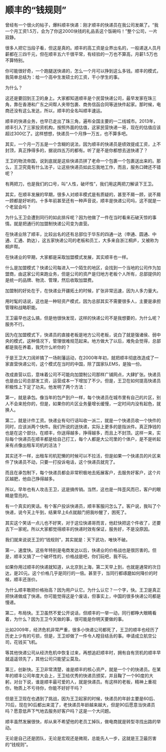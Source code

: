 # 顺丰的“钱规则”

曾经有一个很火的帖子，爆料顺丰快递：刚才顺丰的快递员在我公司发飙了。“我一个月工资1.5万，会为了你这2000块钱的礼品丢这个饭碗吗！”整个公司，一片寂静。 

很多人把它当段子看，但这是真的。顺丰的高工资是业界出名的，一般递送人员月薪都在三四千元，但在顺丰五六千很平常，有经验的一万也不算高，月薪1.5万也不算特别。 

你可能很好奇，一个跑腿送快递的，怎么一个月可以挣到这么多钱。顺丰的模式，我简单总结为：给一个高中生发硕士的工资，干小学生的事。 

为什么？ 

这还是要回到王卫的身上。大家都知道顺丰是个民营快递公司，最早发家在珠三角，靠在香港和广东之间帮人夹带包裹、商务信函合同等送快件起家。那时候，电商还没有这么发达，所以，顺丰的全名叫顺丰速运。 

顺丰的快递业务，也早已走出了珠三角，遍布全国主要的一二线城市。2013年，顺丰引入了三家投资机构，按照外面的估值，这家民营快递一哥，现在的估值应该超过300亿了。这样想想，快递员一个月挣一万五，也不算多吧。 

其实，一个月一万五是一个含糊的说法，因为顺丰的快递员是绩效提成工资，上不封顶，真正挣得多的，据说四五万的都有。听了是不是你都想去送快递了？ 

王卫的物流帝国，说到底就是这些快递员拼了老命一个包裹一个包裹送出来的。那么，王卫究竟有什么法子，让这些快递员如此忘我地工作，而且，服务口碑还不错呢？ 

有两把刀，也是我们的口号，叫“人性，破坏性”，我们用这两把刀解读下王卫。 

其实，在顺丰发展的早期，很多人对顺丰模式是有质疑的，甚至不屑一顾，说不屑一顾都是好听的。十多年前甚至还有一种声音说，顺丰是快递公司吗，这不就是一个老鼠会吗？ 

为什么王卫会遭到同行的如此排斥呢？因为他做了一件在当时看来石破天惊的事情。就是把通行的加盟制快递公司变为直营。 

在快递业除了顺丰，比较出名的还有总部位于华东的四通一达（申通、圆通、中通、汇通、韵达），这五家快递公司的老板和员工，大多来自浙江桐庐，又被称为桐庐帮。 

在快递业的早期，大家都是采取加盟模式发展，其实顺丰也一样。 

什么是加盟模式？快递公司每进入一个陌生的地区，会找到一个当地的公司作为加盟商，由这家公司来跑业务，但是公司的资产是归地方老板个人所有，总部提供的是统一的品牌、物流、管理，然后收取加盟费。 

加盟制的好处在于，在快递业开疆拓土的时候，扩张非常迅速，因为人多力量大。 

用时髦的话说，这也是一种轻资产模式，因为总部其实不需要很多人，主要是承担管理和战略职能。 

王卫最早也这么搞，但是他很快发现，这样的快递公司不是我想要的，为什么呢？服务不行。 

因为在加盟模式下，快递员的直接老板是地方公司老板，说白了就是强诸侯、弱中央的模式，这种情况下，管理很难规范起来。地方做大了以后，难免会觉得，总部都是我在养着，我凭什么听你的？ 

于是王卫大刀阔斧搞了一场削藩运动，在2000年年初，就把顺丰彻底改造成了一家直营快递公司，这个模式在当时的中国，除了国家队EMS，是独一份。 

改成直营以后，意味着公司不可能向加盟制公司那样广铺网点，大肆扩张。快递员也是由公司总部发工资，运营成本一下增加了不少。但是，王卫在如何提高快递员积极性上下足了功夫。他发明了两个方法： 

第一，就是承包。像当年的包产到户一样，每个快递员在城市里有自己的片区，别人不会来抢你的，但是，如果你的片区业务量增长缓慢，一定时间内没有起色，就换人。 

第二，就是计件工资。快递业有句行话叫收一派二，就是一个快递员收一个快件的同时，应该派两个快件。我们所说的送快递，实际上更多的是指派件。真正挣钱的也是在这个部分。在顺丰，你送得越多，挣得越多，而且上不封顶。这样一来，实际每个快递员在顺丰都是给自己打工，每个人都是大公司里的个体户，是不是听起来有点像出租车司机的活法？ 

其实还不一样，出租车司机犯懒的时候可以不拉活，但是如果一个快递员的片区来件了快递员不动，只要一打投诉电话，这个快递员就完了。 

而且在承包制下，每个快递员都会非常积极地去拓展客户，去服务好客户，这个片区越肥，他自己挣得越多。 

所以，早年也有人攻击王卫，这是搞传销。当然，这也是一阵歪风而已，客户的眼睛是雪亮的。 

有一个真实的笑话。有个客户投诉快递员，顺丰客服问怎么了。客户说，我叫了个快递，说今天上午到，结果早上6点就敲门把我吵醒了，困死了。 

其实这个笑话一点儿也不好笑，对于这位快递哥而言，他赶快把这个件收了，还要去下一家呢。所以大家都觉得顺丰的快递时效有保证，服务好，不是没原因。 

我们就来说说王卫的“钱规则”，其实就是：天下武功，唯快不破。 

第一，速度快。这些年特别是电商发达以后，快递业的价格战也是很厉害的。但是，顺丰又搞了一个破坏性的，价格战是吧，你们玩吧，我不玩。 

如果你用过顺丰的快递就知道，从北京到上海，第二天早上到，也就是通常的次日达，是20元。这个价格几乎是同行的一倍。甚至于，当同行都琢磨如何降价的时候，顺丰还涨价。 

为什么顺丰敢把价格抬高？因为用户认它。为什么认它？一个字，快。王卫是真正把快递做成了快递。你可能觉得这是个废话，但事实上，中国的很多快递公司都是慢递。 

第二，布局快。王卫虽然不爱公开说话，但顺丰的一举一动，同行都睁大眼睛看着，为什么？因为王卫今天做的事，很可能是你明天要做的事。 

比如2009年，经济危机非常严重，很多小快递公司都死了，王卫的顺丰也经历了历史上少有的亏损，但是，王卫却做了一件令人瞠目结舌的事。申请成立航空公司，花钱买飞机。 

等其他快递公司从经济危机中恢复过来，再想追赶顺丰时，拥有自有货机的顺丰早就遥遥领先了，其他公司只能望尘莫及。 

第三，创新快。王卫非常清楚，谁是顺丰的核心资产，就是一个个的快递员。在某年的顺丰公司年度大会上，王卫给优秀的快递员颁奖，并且鞠了一个90度的大躬，对台下说，谁是顺丰最可爱的人，就是快递员。有这样的老板，精神上重视你，物质上不亏待你，你能不好好干吗？ 

但是王卫现在也遇到了挑战，因为王卫起家的时候，快递员的年龄主要是60后、70后，现在90后都出来混了，老快递员年龄越来越大，但是90后愿意当快递员吗？愿意低声下气地去服务好客户吗？这是一个大问题。 

顺丰虽然发展很快，却从来不希望他的老员工掉队，做电商就是转型寻找出路的举动。 

无论是自己还是团队，无论是宏观还是微观，总能先人一步，这就是王卫最厉害的“钱规则”。